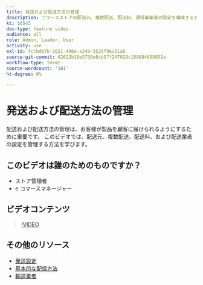 ```yaml
---
title: 発送および配送方法の管理
description: コマースストアの配送元、複数配送、配送料、通信事業者の設定を構成する方法を説明します。
kt: 10543
doc-type: feature video
audience: all
role: Admin, Leader, User
activity: use
exl-id: fccbdb7b-2051-490a-a249-3525f96c51ab
source-git-commit: 42622b18e5738e8cb57f247029c189884698851a
workflow-type: tm+mt
source-wordcount: '101'
ht-degree: 0%

---
```


# 発送および配送方法の管理

配送および配送方法の管理は、お客様が製品を顧客に届けられるようにするために重要です。 このビデオでは、配送元、複数配送、配送料、および配送業者の設定を管理する方法を学びます。

## このビデオは誰のためのものですか？

- ストア管理者
- e コマースマネージャー

## ビデオコンテンツ

>[!VIDEO](https://video.tv.adobe.com/v/343658?quality=12&learn=on)

## その他のリソース

- [発送設定](https://docs.magento.com/user-guide/shipping/shipping-settings.html)
- [基本的な配信方法](https://docs.magento.com/user-guide/shipping/methods-basic.html)
- [輸送業者](https://docs.magento.com/user-guide/shipping/carriers.html)
